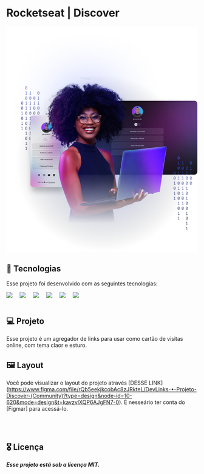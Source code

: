 <link rel="stylesheet" href="https://cdn.jsdelivr.net/gh/devicons/devicon@v2.15.1/devicon.min.css">
          
<h1>Rocketseat | Discover</h1>

 <img src="../assets/img/hero.webp" alt="" />

## 🚀 Tecnologias

Esse projeto foi desenvolvido com as seguintes tecnologias:

<div style="display:flex; gap:10px">

<img src="https://cdn.jsdelivr.net/gh/devicons/devicon/icons/html5/html5-original.svg" style="width:25px" alt:HTML5/>

 <img src="https://cdn.jsdelivr.net/gh/devicons/devicon/icons/css3/css3-original.svg" style="width:25px" alt:CSS3/>

<img src="https://cdn.jsdelivr.net/gh/devicons/devicon/icons/javascript/javascript-original.svg" style="width:25px" alt:Javascript/>
          
<img src="https://cdn.jsdelivr.net/gh/devicons/devicon/icons/git/git-original.svg" style="width:25px" alt:Git/>


<img src="https://cdn.jsdelivr.net/gh/devicons/devicon/icons/figma/figma-original.svg" style="width:25px" alt:Figma/>

<img src="https://cdn.jsdelivr.net/gh/devicons/devicon/icons/github/github-original-wordmark.svg" style="width:25px" alt:Figma/>

</div>

<br>   

## 💻 Projeto

Esse projeto é um agregador de links para usar como cartão de visitas online, com tema claor e esturo.

## 🖼️ Layout

Você pode visualizar o layout do projeto através [DESSE LINK] (https://www.figma.com/file/rQb5eekjkcobAc8zJRkteL/DevLinks-•-Projeto-Discover-(Community)?type=design&node-id=10-620&mode=design&t=kavzvlXQP6AJgFN7-0). É nesseário ter conta do [Figmar] para acessá-lo.

<br><br>    

## 🎖️ Licença

<strong><em>Esse projeto está sob a licença MIT.
</em></strong>
